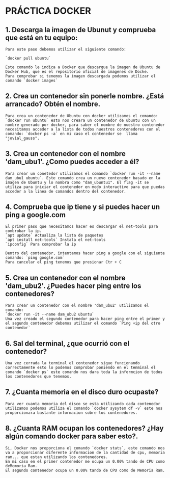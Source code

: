 # PRÁCTICA  DOCKER 

## 1. Descarga la imagen de Ubunut y comprueba que está en tu equipo:

    Para este paso debemos utilizar el siguiente comando:

    `docker pull ubuntu`

    Este comando le indica a Docker que descargue la imagen de Ubuntu de Docker Hub, que es el repositorio oficial de imagenes de Docke.
    Para comprobar si tenemos la imagen descargada podemos utilizar el comando `docker images`

## 2. Crea un contenedor sin ponerle nombre. ¿Está arrancado? Obtén el nombre.

    Para crea un contenedor de Ubuntu con docker utilizamos el comando: `docker run ubuntu` esto nos creara un contenedor de ubuntu con un nombre generado por docker, para saber el nombre de nuestro contenedor necesitamos acceder a la lista de todos nuestros contenedores con el comando: `docker ps -a` en mi caso el contenedor se  llama "jovial_gauss".

## 3. Crea un contenedor con el nombre 'dam_ubu1'. ¿Como puedes acceder a él?

    Para crear un conetedor utilizamos el comando `docker run -it --name dam_ubu1 ubuntu`. Este comando crea un nuevo contenedor basado en la imagen de Ubuntu y lo nombra como "dam_ubuntu1". El flag -it se utiliza para iniciar el contenedor en modo interactivo para que puedas acceder a la linea de comandos dentro del contenedor. 


## 4. Comprueba que ip tiene y si puedes hacer un ping a google.com

    El primer paso que necesitamos hacer es descargar el net-tools para combrobar la ip. 
    `apt update` Actualiza la lista de paquetes
    `apt install net-tools` Instala el net-tools 
    `ipconfig` Para comprobar la ip
    
    Dentro del contenedor, intentamos hacer ping a google con el siguiente comando: `ping google.com`
    Para cancelar el ping tenemos que presionar Ctr + C

## 5. Crea un contenedor con el nombre 'dam_ubu2'. ¿Puedes hacer ping entre los contenedores?

    Para crear un contenedor con el nombre 'dam_ubu2' utilizamos el comando:
    `docker run -it --name dam_ubu2 ubuntu`
    Una vez creado el segundo contenedor para hacer ping entre el primer y el segundo contenedor debemos utilizar el comando `Ping +ip del otro contenedor`

## 6. Sal del terminal, ¿que ocurrió con el contenedor?

    Una vez cerrada la terminal el contenedor sigue funcionando correctamente esto lo podemos comprobar poniendo en el tenminal el comando `docker ps` este comando nos dara toda la informcion de todos los contenedores que tenemos.

## 7. ¿Cuanta memoria en el disco duro ocupaste?

    Para ver cuanta memoria del disco se esta utilizando cada contenedor utilizamos podemos utiliza el comando `docker sysytem df -v` este nos proporcionara bastante informacion sobre los contenedores.


## 8. ¿Cuanta RAM ocupan los contenedores? ¿Hay algún comando docker para saber esto?.

    Si, Docker nos proporciona el comando `docker stats`, este comando nos va a proporcionar diferente informacion de la cantidad de cpu, memoria ram... que estan utilizando los contenedores.
    En mi caso en el primer contenedor me ocupa un 0.00% tando de CPU como deMemoria Ram.  
    El segundo contenedor ocupa un 0.00% tando de CPU como de Memoria Ram.

